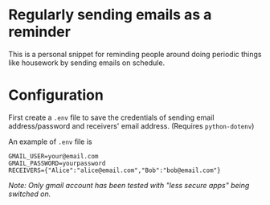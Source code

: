# Regularly sending emails as a reminder

This is a personal snippet for reminding people around doing periodic things like housework by sending emails on schedule.

# Configuration

First create a `.env` file to save the credentials of sending email address/password and receivers' email address. (Requires `python-dotenv`)

An example of `.env` file is
```
GMAIL_USER=your@email.com
GMAIL_PASSWORD=yourpassword
RECEIVERS={"Alice":"alice@email.com","Bob":"bob@email.com"}
```
*Note: Only gmail account has been tested with "less secure apps" being switched on.*
